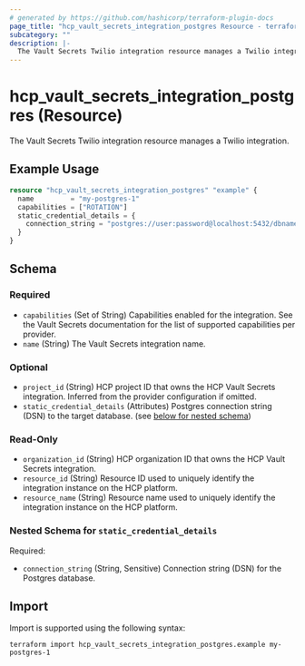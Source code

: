 ```yaml
---
# generated by https://github.com/hashicorp/terraform-plugin-docs
page_title: "hcp_vault_secrets_integration_postgres Resource - terraform-provider-hcp"
subcategory: ""
description: |-
  The Vault Secrets Twilio integration resource manages a Twilio integration.
---
```


# hcp_vault_secrets_integration_postgres (Resource)

The Vault Secrets Twilio integration resource manages a Twilio integration.

## Example Usage

```terraform
resource "hcp_vault_secrets_integration_postgres" "example" {
  name         = "my-postgres-1"
  capabilities = ["ROTATION"]
  static_credential_details = {
    connection_string = "postgres://user:password@localhost:5432/dbname"
  }
}
```

<!-- schema generated by tfplugindocs -->
## Schema

### Required

- `capabilities` (Set of String) Capabilities enabled for the integration. See the Vault Secrets documentation for the list of supported capabilities per provider.
- `name` (String) The Vault Secrets integration name.

### Optional

- `project_id` (String) HCP project ID that owns the HCP Vault Secrets integration. Inferred from the provider configuration if omitted.
- `static_credential_details` (Attributes) Postgres connection string (DSN) to the target database. (see [below for nested schema](#nestedatt--static_credential_details))

### Read-Only

- `organization_id` (String) HCP organization ID that owns the HCP Vault Secrets integration.
- `resource_id` (String) Resource ID used to uniquely identify the integration instance on the HCP platform.
- `resource_name` (String) Resource name used to uniquely identify the integration instance on the HCP platform.

<a id="nestedatt--static_credential_details"></a>
### Nested Schema for `static_credential_details`

Required:

- `connection_string` (String, Sensitive) Connection string (DSN) for the Postgres database.

## Import

Import is supported using the following syntax:

```shell
terraform import hcp_vault_secrets_integration_postgres.example my-postgres-1
```
